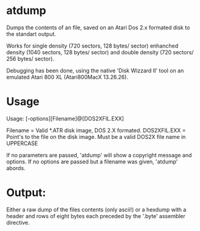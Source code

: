 atdump
======
Dumps the contents of an file, saved on an Atari Dos 2.x formated disk to the standart output.

Works for single density (720 sectors, 128 bytes/ sector) enhanched density (1040 sectors, 128
bytes/ sector) and double density (720 sectors/ 256 bytes/ sector). 

Debugging has been done, using the native 'Disk Wizzard II' tool on an emulated Atari 800 XL (Atari800MacX 13.26.26).

Usage
=====
Usage: [-options][Filename]@[DOS2XFIL.EXX]

Filename	=	Valid *.ATR disk image, DOS 2.X formated. 
DOS2XFIL.EXX	=	Point's to the file on the disk image.
			Must be a valid DOS2X file name in UPPERCASE

If no parameters are passed, 'atdump' will show a copyright message and options.
If no options are passed but a filename was given, 'atdump' abords.

Output:
=======
Either a raw dump of the files contents (only ascii!) or a hexdump with a header and rows of eight bytes each preceded by 
the '.byte' assembler directive.






      

        

